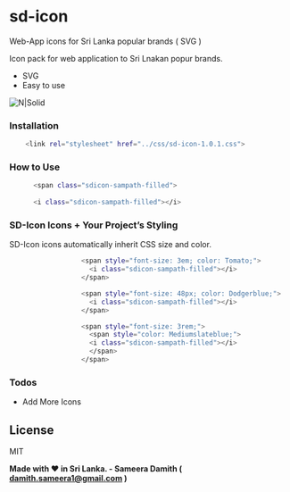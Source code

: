 # sd-icon
Web-App icons for Sri Lanka popular brands ( SVG )

Icon pack for web application to Sri Lnakan popur brands.
  - SVG
  - Easy to use

![N|Solid](https://cdn1.imggmi.com/uploads/2019/5/23/3625b4f4f48156aeab552f57b37abaa5-full.jpg)

### Installation


```sh
    <link rel="stylesheet" href="../css/sd-icon-1.0.1.css">
```


### How to Use


```sh
      <span class="sdicon-sampath-filled">
      
      <i class="sdicon-sampath-filled"></i>
```



### SD-Icon Icons + Your Project’s Styling

SD-Icon icons automatically inherit CSS size and color.

```sh
                  <span style="font-size: 3em; color: Tomato;">
                    <i class="sdicon-sampath-filled"></i>
                  </span>

                  <span style="font-size: 48px; color: Dodgerblue;">
                    <i class="sdicon-sampath-filled"></i>
                  </span>

                  <span style="font-size: 3rem;">
                    <span style="color: Mediumslateblue;">
                    <i class="sdicon-sampath-filled"></i>
                    </span>
                  </span>
```


### Todos

 - Add More Icons

License
----

MIT


**Made with ♥ in Sri Lanka. - Sameera Damith ( damith.sameera1@gmail.com )**
